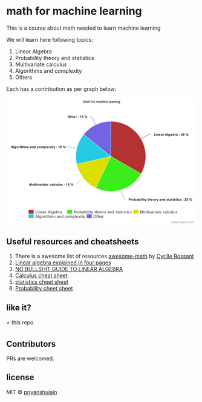 # math for machine learning

This is a course about math needed to learn machine learning

We will learn here following topics:

1. Linear Algebra
2. Probability theory and statistics
3. Multivariate calculus 
4. Algorithms and complexity
5. Others

Each has a contribution as per graph below:

![stats](images/stats.jpeg)

## Useful resources and cheatsheets

1. There is a awesome list of resources [awesome-math](https://github.com/rossant/awesome-math) by [Cyrille Rossant
](https://github.com/rossant)
2. [Linear algebra explained in four pages](http://www.souravsengupta.com/cds2016/lectures/Savov_Notes.pdf)
3. [NO BULLSHIT GUIDE TO LINEAR ALGEBRA](https://gumroad.com/l/noBSLA)
4. [Calculus cheat sheet](http://tutorial.math.lamar.edu/pdf/Calculus_Cheat_Sheet_All.pdf)
5. [statistics cheet sheet](http://web.mit.edu/~csvoss/Public/usabo/stats_handout.pdf)
6. [Probability cheet sheet](https://static1.squarespace.com/static/54bf3241e4b0f0d81bf7ff36/t/55e9494fe4b011aed10e48e5/1441352015658/probability_cheatsheet.pdf)

## like it?

:star: this repo

## Contributors

PRs are welcomed.


## license

MIT © [priyanshujain](https://github.com/priyanshujain)
